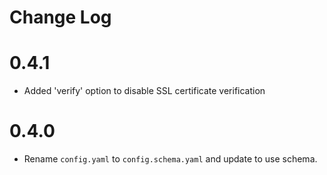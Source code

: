 # Change Log

# 0.4.1

- Added 'verify' option to disable SSL certificate verification

# 0.4.0

- Rename `config.yaml` to `config.schema.yaml` and update to use schema.
